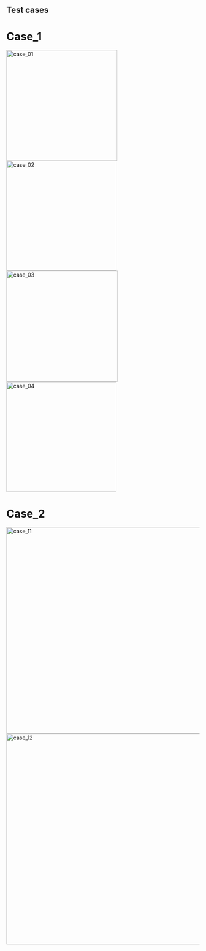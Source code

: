 ## Test cases

# Case_1
<img width="289" alt="case_01" src="https://user-images.githubusercontent.com/102661424/164887261-f65b6fc0-5244-4db7-8437-3a81a9eb6c64.png">
<img width="287" alt="case_02" src="https://user-images.githubusercontent.com/102661424/164887270-2ccbf1ce-5bae-4f67-9964-8ca15d72ae8c.png">
<img width="290" alt="case_03" src="https://user-images.githubusercontent.com/102661424/164887273-b882b7ac-60cc-447c-9f10-b88dc3ee8cf6.png">
<img width="287" alt="case_04" src="https://user-images.githubusercontent.com/102661424/164887279-c0252c45-e7f4-4beb-aef3-32d62b9f5a84.png">


# Case_2
<img width="539" alt="case_11" src="https://user-images.githubusercontent.com/102661424/164887330-cf0d54df-7ba2-40bc-9a3b-ee70101d78ca.png">
<img width="550" alt="case_12" src="https://user-images.githubusercontent.com/102661424/164887358-babb75d4-1370-4d2e-8541-858c80fa555f.png">

